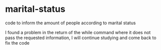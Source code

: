 # marital-status
code to inform the amount of people according to marital status 


I found a problem in the return of the while command where it does not pass the requested information, I will continue studying and come back to fix the code
